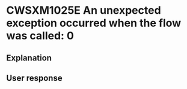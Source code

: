 # CWSXM1025E An unexpected exception occurred when the flow was called: 0

## Explanation

## User response